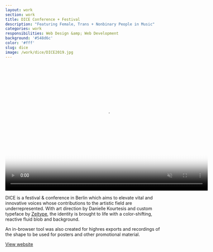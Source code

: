 ```yaml
---
layout: work
section: work
title: DICE Conference + Festival
description: "Featuring Female, Trans + Nonbinary People in Music"
categories: work
responsibilities: Web Design &amp; Web Development
background: '#548d6c'
color: '#fff'
slug: dice
image: /work/dice/DICE2019.jpg
---
```


<div>
  <video loop muted playsinline id="dice" class="browser_img" title="DICE Berlin"
    preload="auto" width="640" height="400" poster="{{ site.root }}{{ page.image }}" data-setup="{}">
    <source src="{{ site.root }}/work/dice/DICE2019.mp4" type='video/mp4'>
  </video>
</div>

<p>
  DICE is a festival & conference in Berlin which aims to elevate vital and innovative voices whose contributions to the artistic field are underrepresented. With art direction by Danielle Kourtesis and custom typeface by <a href="http://zeitype.com/" rel="external">Zeitype</a>, the identity is brought to life with a color-shifting, reactive fluid blob and background.
</p>
<p>
  An in-browser tool was also created for highres exports and recordings of the shape to be used for posters and other promotional material.
</p>

<a href="http://dice.berlin/" class="button" rel="external">View website</a>
